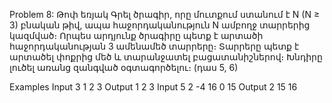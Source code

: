 Problem 8: Թոփ եռյակ
Գրել ծրագիր, որը մուտքում ստանում է N (N ≥ 3) բնական թիվ, ապա հաջորդականություն N ամբողջ տարրերից կազմված։ Որպես արդյունք ծրագիրը պետք է արտածի հաջորդականության 3 ամենամեծ տարրերը։ Տարրերը պետք է արտածել փոքրից մեծ և տարանջատել բացատանիշներով։ Խնդիրը լուծել առանց զանգված օգտագործելու։ (դաս 5, 6)

Examples
Input
3 1 2 3
Output
1 2 3
Input
5 2 -4 16 0 15
Output
2 15 16
